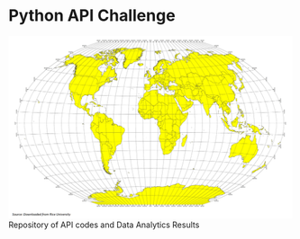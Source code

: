 # Python API Challenge



![Image description](WorldMap.png)
Repository of API codes and Data Analytics Results
